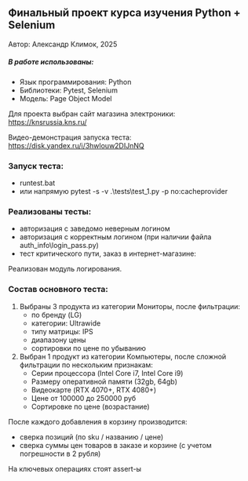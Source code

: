 ## Финальный проект курса изучения Python + Selenium
Автор: Александр Климок, 2025

##### В работе использованы:
- Язык программирования: Python
- Библиотеки: Pytest, Selenium
- Модель: Page Object Model

Для проекта выбран сайт магазина электроники: https://knsrussia.kns.ru/

Видео-демонстрация запуска теста: https://disk.yandex.ru/i/3hwlouw2DIJnNQ

### Запуск теста: 
- runtest.bat
- или напрямую pytest -s -v .\tests\test_1.py -p no:cacheprovider

### Реализованы тесты:
 - авторизация с заведомо неверным логином
 - авторизация с корректным логином (при наличии файла auth_info\login_pass.py)
 - тест критического пути, заказ в интернет-магазине:

Реализован модуль логирования.

### Состав основного теста: 
1) Выбраны 3 продукта из категории Мониторы, после фильтрации:
    - по бренду (LG)
    - категории: Ultrawide
    - типу матрицы: IPS
    - диапазону цены
    - сортировки по цене по убыванию
2) Выбран 1 продукт из категории Компьютеры, после сложной фильтрации по нескольким признакам:
    - Серии процессора (Intel Core i7, Intel Core i9)
    - Размеру оперативной памяти (32gb, 64gb)
    - Видеокарте (RTX 4070+, RTX 4080+)
    - Цене от 100000 до 250000 руб
    - Сортировке по цене (возрастание)

После каждого добавления в корзину производится:
 - сверка позиций (по sku / названию / цене)
 - сверка суммы цен товаров в заказе и корзине (с учетом погрешности в 2 рубля)

На ключевых операциях стоят assert-ы

